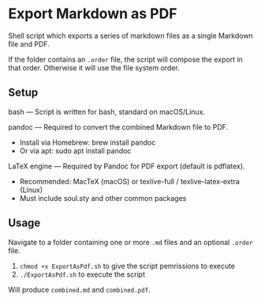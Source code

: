 # Export Markdown as PDF
Shell script which exports a series of markdown files as a single Markdown file and PDF.

If the folder contains an `.order` file, the script will compose the export in that order. Otherwise it will use the file system order.

## Setup
bash — Script is written for bash, standard on macOS/Linux.

pandoc — Required to convert the combined Markdown file to PDF.
- Install via Homebrew: brew install pandoc
- Or via apt: sudo apt install pandoc
 
LaTeX engine — Required by Pandoc for PDF export (default is pdflatex).
- Recommended: MacTeX (macOS) or texlive-full / texlive-latex-extra (Linux)
- Must include soul.sty and other common packages

## Usage
Navigate to a folder containing one or more `.md` files and an optional `.order` file.

1. `chmod +x ExportAsPdf.sh` to give the script pemrissions to execute
2. `./ExportAsPdf.sh` to execute the script

Will produce `combined.md` and `combined.pdf`.
